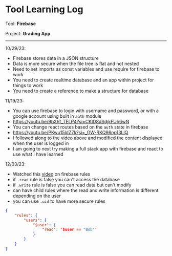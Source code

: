 # Tool Learning Log

Tool: **Firebase**

Project: **Grading App**

---

10/29/23:
* Firebase stores data in a JSON structure
* Data is more secure when the file tree is flat and not nested
* Need to set imports as const variables and use require for firebase to work
* You need to create realtime database and an app within project for things to work
* You need to create a reference to make a structure for database


11/19/23:
* You can use firebase to login with username and password, or with a google account using built in `auth` module
* https://youtu.be/9bXhf_TELP4?si=CKlD8dSdjkFUh6wN
* You can change react routes based on the `auth` state in firebase
* https://youtu.be/PKwu15ldZ7k?si=_GW-RKQ96np13LlQ
* I followed along to the video above and modified the content displayed when the user is logged in
* I am going to next try making a full stack app with firebase and react to use what I have learned

12/03/23:
* Watched this [video](https://youtu.be/dx_gkSb-Ch0?si=aesM9zS1EsZ2fAvO) on firebase rules
* if `.read` rule is false you can't access the database
* if `.write` rule is false you can read data but can't modify
* can have child rules where the read and write information is different depending on the user
* you can use `.uid` to have more secure rules
```json
{
    "rules": {
        "users": {
            "$user": {
                "read": '$user == "Bob"'
            }
        }
    }
}

```
<!--
* Links you used today (websites, videos, etc)
* Things you tried, progress you made, etc
* Challenges, a-ha moments, etc
* Questions you still have
* What you're going to try next
-->
